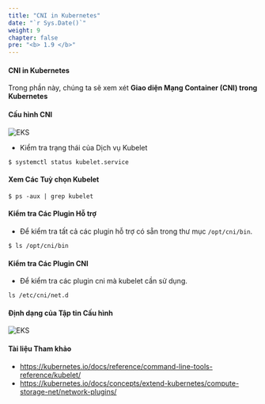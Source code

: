 ```yaml
---
title: "CNI in Kubernetes"
date: "`r Sys.Date()`"
weight: 9
chapter: false
pre: "<b> 1.9 </b>"
---
```


#### CNI in Kubernetes

Trong phần này, chúng ta sẽ xem xét **Giao diện Mạng Container (CNI) trong Kubernetes**

#### Cấu hình CNI

![EKS](/images/0004/00010.png?featherlight=false&width=90pc)


- Kiểm tra trạng thái của Dịch vụ Kubelet

```shell
$ systemctl status kubelet.service
```

#### Xem Các Tuỳ chọn Kubelet

```shell
$ ps -aux | grep kubelet
```

#### Kiểm tra Các Plugin Hỗ trợ

- Để kiểm tra tất cả các plugin hỗ trợ có sẵn trong thư mục `/opt/cni/bin`.

```shell
$ ls /opt/cni/bin
```

#### Kiểm tra Các Plugin CNI

- Để kiểm tra các plugin cni mà kubelet cần sử dụng.

```shell
ls /etc/cni/net.d
```

#### Định dạng của Tập tin Cấu hình

![EKS](/images/0004/00011.png?featherlight=false&width=90pc)


#### Tài liệu Tham khảo

- https://kubernetes.io/docs/reference/command-line-tools-reference/kubelet/
- https://kubernetes.io/docs/concepts/extend-kubernetes/compute-storage-net/network-plugins/